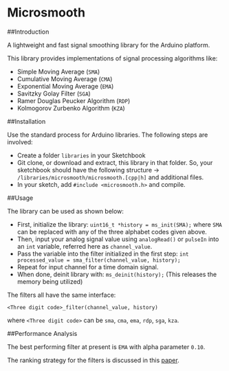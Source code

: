 Microsmooth
===========

##Introduction

A lightweight and fast signal smoothing library for the Arduino platform.

This library provides implementations of signal processing algorithms like:

- Simple Moving Average (`SMA`)
- Cumulative Moving Average (`CMA`)
- Exponential Moving Average (`EMA`)
- Savitzky Golay Filter (`SGA`)
- Ramer Douglas Peucker Algorithm (`RDP`)
- Kolmogorov Zurbenko Algorithm (`KZA`)

##Installation

Use the standard process for Arduino libraries. The following steps are involved:

- Create a folder `libraries` in your Sketchbook
- Git clone, or download and extract, this library in that folder. So, your sketchbook should have the following structure -> `/libraries/microsmooth/microsmooth.[cpp|h]` and additional files.
- In your sketch, add `#include <microsmooth.h>` and compile. 

##Usage

The library can be used as shown below:

- First, initialize the library: `uint16_t *history = ms_init(SMA);` where `SMA` can be replaced with any of the three  alphabet codes given above.
- Then, input your analog signal value using `analogRead()` or `pulseIn` into an `int` variable, referred here as `channel_value`.
- Pass the variable into the filter initialized in the first step: `int processed_value = sma_filter(channel_value, history);`
- Repeat for input channel for a time domain signal.
- When done, deinit library with: `ms_deinit(history);` (This releases the memory being utilized)

The filters all have the same interface:

    <Three digit code>_filter(channel_value, history)
where `<Three digit code>` can be `sma`, `cma`, `ema`, `rdp`, `sga`, `kza`.

##Performance Analysis

The best performing filter at present is `EMA` with alpha parameter `0.10`.

The ranking strategy for the filters is discussed in this [paper](http://ieeexplore.ieee.org/xpls/abs_all.jsp?arnumber=6849804). 


